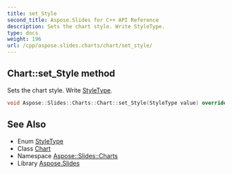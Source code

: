 ```yaml
---
title: set_Style
second_title: Aspose.Slides for C++ API Reference
description: Sets the chart style. Write StyleType.
type: docs
weight: 196
url: /cpp/aspose.slides.charts/chart/set_style/
---
```

## Chart::set_Style method


Sets the chart style. Write [StyleType](../../styletype/).

```cpp
void Aspose::Slides::Charts::Chart::set_Style(StyleType value) override
```

## See Also

* Enum [StyleType](../../styletype/)
* Class [Chart](../)
* Namespace [Aspose::Slides::Charts](../../)
* Library [Aspose.Slides](../../../)
